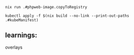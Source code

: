```
nix run .#phpweb-image.copyToRegistry

kubectl apply -f $(nix build --no-link --print-out-paths .#kubeManifest)
```

## learnings:

overlays
